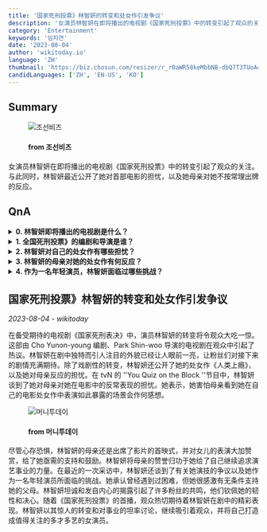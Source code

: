 ```yaml
---
title: '国家死刑投票》林智妍的转变和处女作引发争议'
description: '女演员林智妍在即将播出的电视剧《国家死刑投票》中的转变引起了观众的关注。与此同时，林智妍最近公开了她对首部电影的担忧，以及她母亲对她不按常理出牌的反应。'
category: 'Entertainment'
keywords: '임지연'
date: '2023-08-04'
author: 'wikitoday.io'
language: 'ZH'
thumbnail: 'https://biz.chosun.com/resizer/r_r0aWR58keMbbNB-dbQ7T3TUoA=/650x341/smart/cloudfront-ap-northeast-1.images.arcpublishing.com/chosunbiz/5HFYSCCAKORKA4OMOCBNAHED2Y.jpg'
candidLanguages: ['ZH', 'EN-US', 'KO']
---
```


## Summary



<figure>
    <img src="https://biz.chosun.com/resizer/r_r0aWR58keMbbNB-dbQ7T3TUoA=/650x341/smart/cloudfront-ap-northeast-1.images.arcpublishing.com/chosunbiz/5HFYSCCAKORKA4OMOCBNAHED2Y.jpg" alt="조선비즈" />
    <figcaption>
        <h4> from 조선비즈</h4>
    </figcaption>
</figure>


女演员林智妍在即将播出的电视剧《国家死刑投票》中的转变引起了观众的关注。与此同时，林智妍最近公开了她对首部电影的担忧，以及她母亲对她不按常理出牌的反应。


## QnA

    
<details>
        <summary><b>0. 林智妍即将播出的电视剧是什么？</b></summary>
        林智妍即将播出的电视剧名为《国家死刑投票》。
    </details>
    
<details>
        <summary><b>1. 全国死刑投票》的编剧和导演是谁？</b></summary>
        全国死刑投票》由 Cho Yunon-young 编剧，Park Shin-woo 导演。
    </details>
    
<details>
        <summary><b>2. 林智妍对自己的处女作有哪些担忧？</b></summary>
        林智妍很担心她的母亲对她在处女作《人类上瘾》中的非传统暴露的反应。
    </details>
    
<details>
        <summary><b>3. 林智妍的母亲对她的处女作有何反应？</b></summary>
        林智妍的母亲出席了她首部电影的首映式，并称赞了她的表演。
    </details>
    
<details>
        <summary><b>4. 作为一名年轻演员，林智妍面临过哪些挑战？</b></summary>
        林智妍在年轻时就面临着演技方面的困难和争议。
    </details>
    


## 国家死刑投票》林智妍的转变和处女作引发争议

_2023-08-04 - wikitoday_

在备受期待的电视剧《国家死刑表决》中，演员林智妍的转变将令观众大吃一惊。这部由 Cho Yunon-young 编剧、Park Shin-woo 导演的电视剧在观众中引起了热议。林智妍在剧中独特而引人注目的外貌已经让人眼前一亮，让粉丝们对接下来的剧情充满期待。除了戏剧性的转变，林智妍还公开了她的处女作《人类上瘾》，以及她对母亲反应的担忧。在 tvN 的 ''You Quiz on the Block ''节目中，林智妍谈到了她对母亲对她在电影中的反常表现的担忧。她表示，她害怕母亲看到她在自己的电影处女作中表演如此暴露的场景会作何感想。


<figure>
    <img src="https://thumb.mt.co.kr/21/2023/08/2023080308080533315_1.jpg" alt="머니투데이" />
    <figcaption>
        <h4> from 머니투데이</h4>
    </figcaption>
</figure>


尽管心存恐惧，林智妍的母亲还是出席了影片的首映式，并对女儿的表演大加赞赏，给了她亟需的支持和鼓励。林智妍将母亲的赞誉归功于她给了自己继续追求演艺事业的力量。在最近的一次采访中，林智妍还谈到了有关她演技的争议以及她作为一名年轻演员所面临的挑战。她承认曾经遇到过困难，但她很感激有无条件支持她的父母。林智妍坦诚和发自内心的揭露引起了许多粉丝的共鸣，他们钦佩她的韧性和决心。随着《国家死刑投票》的首播，观众热切期待着林智妍在剧中的精彩表现。林智妍以其惊人的转变和对事业的坦率讨论，继续吸引着观众，并将自己打造成值得关注的多才多艺的女演员。
